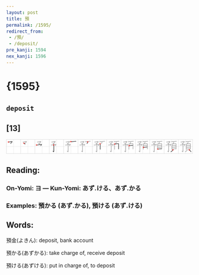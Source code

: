 ```yaml
---
layout: post
title: 預
permalink: /1595/
redirect_from:
 - /預/
 - /deposit/
pre_kanji: 1594
nex_kanji: 1596
---
```


# {1595}

## `deposit`

## [13]

<div class="stroke"><img src="../images/E9A090.png" /></div>

## Reading:

### On-Yomi: ヨ &mdash; Kun-Yomi: あず.ける、あず.かる

### Examples: 預かる (あず.かる), 預ける (あず.ける)

## Words:

預金(よきん): deposit, bank account

預かる(あずかる): take charge of, receive deposit

預ける(あずける): put in charge of, to deposit
